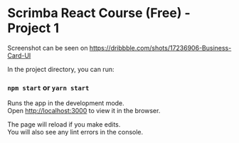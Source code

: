 # Scrimba React Course (Free) - Project 1

Screenshot can be seen on https://dribbble.com/shots/17236906-Business-Card-UI

In the project directory, you can run:

### `npm start` or `yarn start`

Runs the app in the development mode.\
Open [http://localhost:3000](http://localhost:3000) to view it in the browser.

The page will reload if you make edits.\
You will also see any lint errors in the console.
